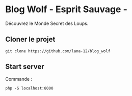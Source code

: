 # Blog Wolf - Esprit Sauvage - 

Découvrez le Monde Secret des Loups.

## Cloner le projet
```
git clone https://github.com/lana-12/blog_wolf
```


## Start server

Commande :
```
php -S localhost:8000
```


